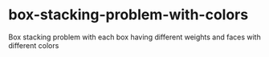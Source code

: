# box-stacking-problem-with-colors
Box stacking problem with each box having different weights and faces with different colors
